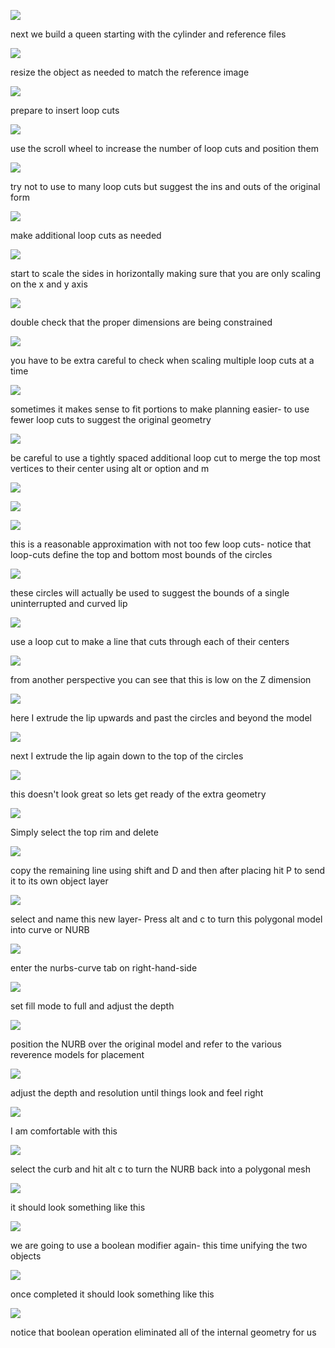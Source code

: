 ![](/assets/H_1.jpg)

next we build a queen starting with the cylinder and reference files

![](/assets/H_2.jpg)

resize the object as needed to match the reference image

![](/assets/H_3.jpg)

prepare to insert loop cuts

![](/assets/H_3b.jpg)

use the scroll wheel to increase the number of loop cuts and position them

![](/assets/H_4.jpg)

try not to use to many loop cuts but suggest the ins and outs of the original form

![](/assets/H_5.jpg)

make additional loop cuts as needed

![](/assets/H_6.jpg)

start to scale the sides in horizontally making sure that you are only scaling on the x and y axis

![](/assets/H_7.jpg)

double check that the proper dimensions are being constrained

![](/assets/H_8.jpg)

you have to be extra careful to check when scaling multiple loop cuts at a time

![](/assets/H_9.jpg)

sometimes it makes sense to fit portions to make planning easier- to use fewer loop cuts to suggest the original geometry

![](/assets/H_10.jpg)

be careful to use a tightly spaced additional loop cut to merge the top most vertices to their center using alt or option and m

![](/assets/H_11.jpg)

![](/assets/H_12.jpg)

![](/assets/H_13.jpg)

this is a reasonable approximation with not too few loop cuts- notice that loop-cuts define the top and bottom most bounds of the circles

![](/assets/H_14.jpg)

these circles will actually be used to suggest the bounds of a single uninterrupted and curved lip

![](/assets/H_15.jpg)

use a loop cut to make a line that cuts through each of their centers

![](/assets/H_16.jpg)

from another perspective you can see that this is low on the Z dimension

![](/assets/H_17.jpg)

here I extrude the lip upwards and past the circles and beyond the model

![](/assets/H_18c.jpg)

next I extrude the lip again down to the top of the circles

![](/assets/H_19.jpg)

this doesn't look great so lets get ready of the extra geometry

![](/assets/H_20.jpg)

Simply select the top rim and delete

![](/assets/H_20a.jpg)

copy the remaining line using shift and D and then after placing hit P to send it to its own object layer

![](/assets/H_21.jpg)

select and name this new layer- Press alt and c to turn this polygonal model into curve or NURB

![](/assets/H_22.jpg)

enter the nurbs-curve tab on right-hand-side

![](/assets/H_23.jpg)

set fill mode to full and adjust the depth

![](/assets/H_24.jpg)

position the NURB over the original model and refer to the various reverence models for placement

![](/assets/H_25.jpg)

adjust the depth and resolution until things look and feel right

![](/assets/H_26.jpg)

I am comfortable with this

![](/assets/H_27.jpg)

select the curb and hit alt c to turn the NURB back into a polygonal mesh

![](/assets/H_28.jpg)

it should look something like this

![](/assets/H_29.jpg)

we are going to use a boolean modifier again- this time unifying the two objects

![](/assets/H_30.jpg)

once completed it should look something like this

![](/assets/H_31.jpg)

notice that boolean operation eliminated all of the internal geometry for us




